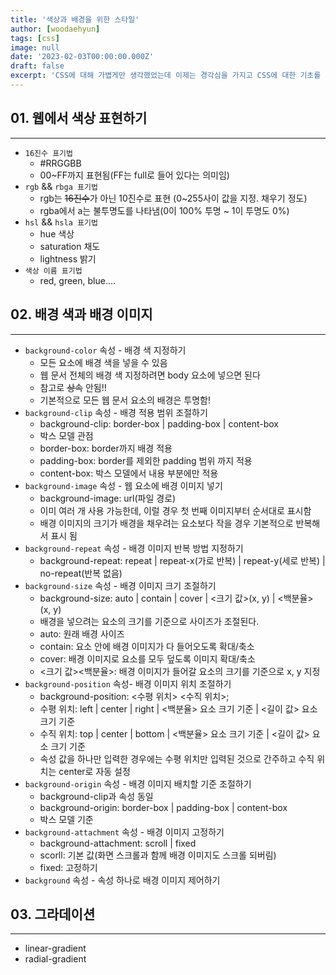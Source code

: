```yaml
---
title: '색상과 배경을 위한 스타일'
author: [woodaehyun]
tags: [css]
image: null
date: '2023-02-03T00:00:00.000Z'
draft: false
excerpt: 'CSS에 대해 가볍게만 생각했었는데 이제는 경각심을 가지고 CSS에 대한 기초를 다시 복습하고 정리했다. CSS는 쉽게 잊어버리는 경우가 많아 앞으로 내가 참고할 수 있도록 정리를 했다.'
---
```


## 01. 웹에서 색상 표현하기

---

- `16진수 표기법`
  - #RRGGBB
  - 00~FF까지 표현됨(FF는 full로 들어 있다는 의미임)
- `rgb` && `rbga 표기법`
  - rgb는 ~~16진수~~가 아닌 10진수로 표현 (0~255사이 값을 지정. 채우기 정도)
  - rgba에서 a는 불투명도를 나타냄(0이 100% 투명 ~ 1이 투명도 0%)
- `hsl` && `hsla 표기법`
  - hue 색상
  - saturation 채도
  - lightness 밝기
- `색상 이름 표기법`
  - red, green, blue….

## 02. 배경 색과 배경 이미지

---

- `background-color` 속성 - 배경 색 지정하기
  - 모든 요소에 배경 색을 넣을 수 있음
  - 웹 문서 전체의 배경 색 지정하려면 body 요소에 넣으면 된다
  - 참고로 ~~상속~~ 안됨!!
  - 기본적으로 모든 웹 문서 요소의 배경은 투명함!
- `background-clip` 속성 - 배경 적용 범위 조절하기
  - background-clip: border-box | padding-box | content-box
  - 박스 모델 관점
  - border-box: border까지 배경 적용
  - padding-box: border를 제외한 padding 범위 까지 적용
  - content-box: 박스 모델에서 내용 부분에만 적용
- `background-image` 속성 - 웹 요소에 배경 이미지 넣기
  - background-image: url(파일 경로)
  - 이미 여러 개 사용 가능한데, 이럴 경우 첫 번째 이미지부터 순서대로 표시함
  - 배경 이미지의 크기가 배경을 채우려는 요소보다 작을 경우 기본적으로 반복해서 표시 됨
- `background-repeat` 속성 - 배경 이미지 반복 방법 지정하기
  - background-repeat: repeat | repeat-x(가로 반복) | repeat-y(세로 반복) | no-repeat(반복 없음)
- `background-size` 속성 - 배경 이미지 크기 조절하기
  - background-size: auto | contain | cover | <크기 값>(x, y) | <백분율> (x, y)
  - 배경을 넣으려는 요소의 크기를 기준으로 사이즈가 조절된다.
  - auto: 원래 배경 사이즈
  - contain: 요소 안에 배경 이미지가 다 들어오도록 확대/축소
  - cover: 배경 이미지로 요소를 모두 덮도록 이미지 확대/축소
  - <크기 값><백분율>: 배경 이미지가 들어갈 요소의 크기를 기준으로 x, y 지정
- `background-position` 속성- 배경 이미지 위치 조절하기
  - background-position: <수평 위치> <수직 위치>;
  - 수평 위치: left | center | right | <백분율> 요소 크기 기준 | <길이 값> 요소 크기 기준
  - 수직 위치: top | center | bottom | <백분율> 요소 크기 기준 | <길이 값> 요소 크기 기준
  - 속성 값을 하나만 입력한 경우에는 수평 위치만 입력된 것으로 간주하고 수직 위치는 center로 자동 설정
- `background-origin` 속성 - 배경 이미지 배치할 기준 조절하기
  - background-clip과 속성 동일
  - background-origin: border-box | padding-box | content-box
  - 박스 모델 기준
- `background-attachment` 속성 - 배경 이미지 고정하기
  - background-attachment: scroll | fixed
  - scorll: 기본 값(화면 스크롤과 함께 배경 이미지도 스크롤 되버림)
  - fixed: 고정하기
- `background` 속성 - 속성 하나로 배경 이미지 제어하기

## 03. 그라데이션

---

- linear-gradient
- radial-gradient
